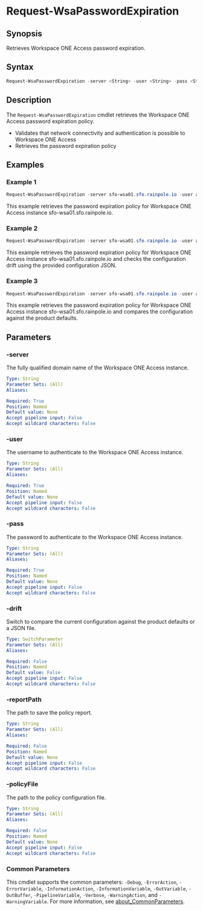 # Request-WsaPasswordExpiration

## Synopsis

Retrieves Workspace ONE Access password expiration.

## Syntax

```powershell
Request-WsaPasswordExpiration -server <String> -user <String> -pass <String> [-drift] [-reportPath <String>] [-policyFile <String>] [<CommonParameters>]
```

## Description

The `Request-WsaPasswordExpiration` cmdlet retrieves the Workspace ONE Access password expiration policy.

- Validates that network connectivity and authentication is possible to Workspace ONE Access
- Retrieves the password expiration policy

## Examples

### Example 1

```powershell
Request-WsaPasswordExpiration -server sfo-wsa01.sfo.rainpole.io -user admin -pass VMw@re1!
```

This example retrieves the password expiration policy for Workspace ONE Access instance sfo-wsa01.sfo.rainpole.io.

### Example 2

```powershell
Request-WsaPasswordExpiration -server sfo-wsa01.sfo.rainpole.io -user admin@local -pass VMw@re1!VMw@re1! -drift -reportPath "F:\Reporting" -policyFile "passwordPolicyConfig.json"
```

This example retrieves the password expiration policy for Workspace ONE Access instance sfo-wsa01.sfo.rainpole.io and checks the configuration drift using the provided configuration JSON.

### Example 3

```powershell
Request-WsaPasswordExpiration -server sfo-wsa01.sfo.rainpole.io -user admin@local -pass VMw@re1!VMw@re1! -drift
```

This example retrieves the password expiration policy for Workspace ONE Access instance sfo-wsa01.sfo.rainpole.io and compares the configuration against the product defaults.

## Parameters

### -server

The fully qualified domain name of the Workspace ONE Access instance.

```yaml
Type: String
Parameter Sets: (All)
Aliases:

Required: True
Position: Named
Default value: None
Accept pipeline input: False
Accept wildcard characters: False
```

### -user

The username to authenticate to the Workspace ONE Access instance.

```yaml
Type: String
Parameter Sets: (All)
Aliases:

Required: True
Position: Named
Default value: None
Accept pipeline input: False
Accept wildcard characters: False
```

### -pass

The password to authenticate to the Workspace ONE Access instance.

```yaml
Type: String
Parameter Sets: (All)
Aliases:

Required: True
Position: Named
Default value: None
Accept pipeline input: False
Accept wildcard characters: False
```

### -drift

Switch to compare the current configuration against the product defaults or a JSON file.

```yaml
Type: SwitchParameter
Parameter Sets: (All)
Aliases:

Required: False
Position: Named
Default value: False
Accept pipeline input: False
Accept wildcard characters: False
```

### -reportPath

The path to save the policy report.

```yaml
Type: String
Parameter Sets: (All)
Aliases:

Required: False
Position: Named
Default value: None
Accept pipeline input: False
Accept wildcard characters: False
```

### -policyFile

The path to the policy configuration file.

```yaml
Type: String
Parameter Sets: (All)
Aliases:

Required: False
Position: Named
Default value: None
Accept pipeline input: False
Accept wildcard characters: False
```

### Common Parameters

This cmdlet supports the common parameters: `-Debug`, `-ErrorAction`, `-ErrorVariable`, `-InformationAction`, `-InformationVariable`, `-OutVariable`, `-OutBuffer`, `-PipelineVariable`, `-Verbose`, `-WarningAction`, and `-WarningVariable`. For more information, see [about_CommonParameters](http://go.microsoft.com/fwlink/?LinkID=113216).

